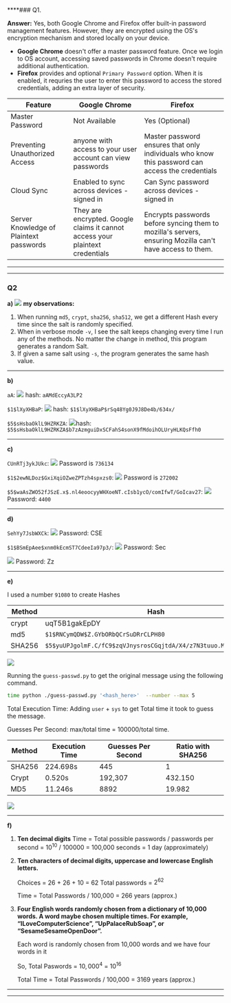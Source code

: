 ****### Q1.

**Answer:**
	Yes, both Google Chrome and Firefox offer built-in password management features. However, they are encrypted using the OS's encryption mechanism and stored locally on your device. 
	
- **Google Chrome** doesn't offer a master password feature. Once we login to OS account, accessing saved passwords in Chrome doesn't require additional authentication.
- **Firefox** provides and optional `Primary Password` option. When it is enabled, it requries the user to enter this password to access the stored credentials, adding an extra layer of security. 

| Feature                                 | Google Chrome                                                                 | Firefox                                                                                                  |
| --------------------------------------- | ----------------------------------------------------------------------------- | -------------------------------------------------------------------------------------------------------- |
| Master Password                         | Not Available                                                                 | Yes (Optional)                                                                                           |
| Preventing Unauthorized Access          | anyone with access to your user account can view passwords                    | Master password ensures that only individuals who know this password can access the credentials          |
| Cloud Sync                              | Enabled to sync across devices - signed in                                    | Can Sync password across devices - signed in                                                             |
| Server Knowledge of Plaintext passwords | They are encrypted. Google claims it cannot access your plaintext credentials | Encrypts passwords before syncing them to mozilla's servers, ensuring Mozilla can't have access to them. |

---
---

### **Q2**

**a)**
![](attachment/0c7089fb4d5ead39a843f073057f642e.png)
**my observations:**
1. When running `md5`, `crypt`, `sha256`, `sha512`, we get a different Hash every time since the salt is randomly specified. 
2. When in verbose mode `-v`, I see the salt keeps changing every time I run any of the methods. No matter the change in method, this program generates a random Salt. 
3. If given a same salt using `-s`, the program generates the same hash value. 

---

**b)**

`aA`:
![](attachment/db594ae43d3c8f98bac545fe94ac17b0.png)
hash: `aAMdEccyA3LP2`

`$1$lXyXHBaP`:
![](attachment/636cc38c0d3d3af1ccfd3791d134ab4c.png)
hash: `$1$lXyXHBaP$rSq48Yg0J9J8De4b/634x/`

`$5$sHsbaOklL9HZRKZA`:
![](attachment/55652ded2ed6c06c990a00ae296100ab.png)hash: `$5$sHsbaOklL9HZRKZA$b7zAzmguiDxSCFahS4sonX9fMdoihOLUryHLKQsFfh0`

---

**c)**

`CUnRTj3ykJUkc`:
![](attachment/28321e038af7bb5f3e799f3e3cf5fcd4.png)
Password is `736134`

`$1$2ewNLDoz$GxiXqiOZweZPTzh4spxzs0`:
![](attachment/a1bb633f9f9c9da57f2f20773577746c.png)
Password is `272002`

`$5$waAsZWO52fJSzE.x$.nl4eoocyyWHXoeNT.cIsb1ycO/comIfwT/GoIcav27`:
![](attachment/58f20a7a8e6747fb15bd028cd498e1bb.png)
Password: `4400`

---

**d)**

`SehYy7JsbWXCk`:
![](attachment/564e0fc65004af51068c809a0d70ab62.png)
Password: CSE

`$1$BSmEpAee$xnm0kEcmST7CdeeIa97p3/`:
![](attachment/fcfbf14579f5b20cf0e50c3831050a9d.png)
Password: Sec

![](attachment/86c184e8bf603b6be71e567a3dde2268.png)
Password: Zz

---
**e)**


I used a number `91080` to create Hashes

| Method | Hash                                                                                                         |
| ------ | ------------------------------------------------------------------------------------------------------------ |
| crypt  | uqT5B1gakEpDY                                                                                                |
| md5    | `$1$RNCymQDW$Z.GYbORbQCrSuDRrCLPH80`                                                                         |
| SHA256 | `$5$yuUPJgolmF.C/fC9$zqVJnysrosCGqjtdA/X4/z7N3tuuo.MacbwL2z0aRi6`                                            |


![](attachment/7c39e38aadfa816dd99c1a0ee4eb3663.png)


Running the `guess-passwd.py` to get the original message using the following command.

```bash
time python ./guess-passwd.py '<hash_here>'  --number --max 5
```

Total Execution Time: Adding `user` + `sys` to get Total time it took to guess the message. 

Guesses Per Second: max/total time = 100000/total time.

| Method | Execution Time | Guesses Per Second | Ratio with SHA256 |
| ------ | -------------- | ------------------ | ----------------- |
| SHA256 | 224.698s       | 445                | 1                 |
| Crypt  | 0.520s         | 192,307            | 432.150           |
| MD5    | 11.246s        | 8892               | 19.982            |

![](attachment/001eb61821ae940d4a1537b5f53e6de3.png)

---

**f)**

1. **Ten decimal digits**
	Time = Total possible passwords / passwords per second
		 = $10^{10}$ / 100000 = 100,000 seconds
		 = 1 day (approximately)
   
   
   
2. **Ten characters of decimal digits, uppercase and lowercase English letters.**
	
	Choices = 26 + 26 + 10 = 62
	Total passwords = $2^{62}$

   Time = Total Passwords / 100,000 = 266 years (approx.)
   
   
3. **Four English words randomly chosen from a dictionary of 10,000 words. A word maybe chosen multiple times. For example, “ILoveComputerScience”, “UpPalaceRubSoap”, or “SesameSesameOpenDoor”.**
   
   
	Each word is randomly chosen from 10,000 words and we have four words in it
	
	So, Total Paswords = $10,000^4$ = $10^{16}$

	Total Time = Total Passwords / 100,000
			  = 3169 years (approx.) 

---
---
